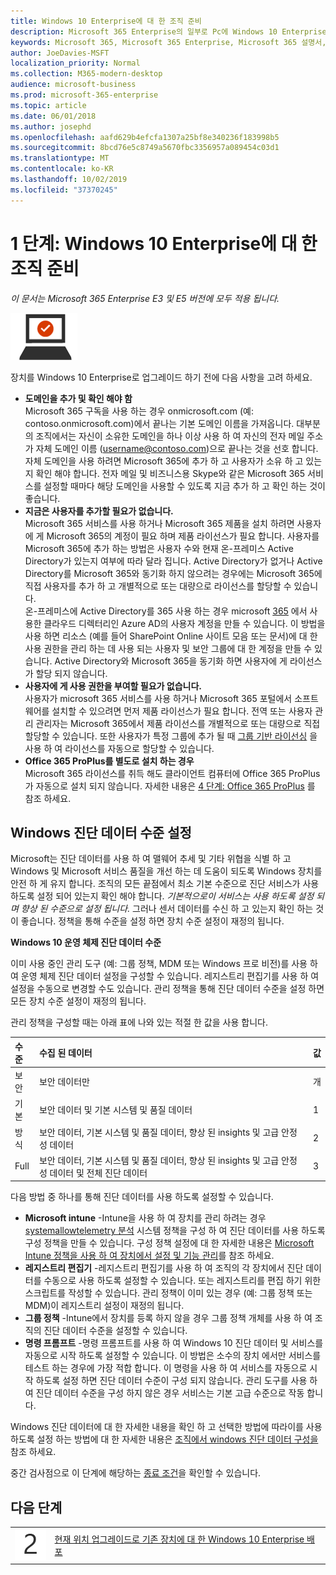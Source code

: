 ```yaml
---
title: Windows 10 Enterprise에 대 한 조직 준비
description: Microsoft 365 Enterprise의 일부로 Pc에 Windows 10 Enterprise를 배포 하는 데 필요한 단계에 대 한 간략 한 지침을 제공 합니다.
keywords: Microsoft 365, Microsoft 365 Enterprise, Microsoft 365 설명서, Windows 10 Enterprise, 배포
author: JoeDavies-MSFT
localization_priority: Normal
ms.collection: M365-modern-desktop
audience: microsoft-business
ms.prod: microsoft-365-enterprise
ms.topic: article
ms.date: 06/01/2018
ms.author: josephd
ms.openlocfilehash: aafd629b4efcfa1307a25bf8e340236f183998b5
ms.sourcegitcommit: 8bcd76e5c8749a5670fbc3356957a089454c03d1
ms.translationtype: MT
ms.contentlocale: ko-KR
ms.lasthandoff: 10/02/2019
ms.locfileid: "37370245"
---
```

# <a name="step-1-prepare-your-organization-for-windows-10-enterprise"></a>1 단계: Windows 10 Enterprise에 대 한 조직 준비

*이 문서는 Microsoft 365 Enterprise E3 및 E5 버전에 모두 적용 됩니다.*

![3단계: Windows 10 Enterprise](./media/deploy-foundation-infrastructure/win10enterprise_icon-small.png)

장치를 Windows 10 Enterprise로 업그레이드 하기 전에 다음 사항을 고려 하세요.

- **도메인을 추가 및 확인 해야 함** <br>
  Microsoft 365 구독을 사용 하는 경우 onmicrosoft.com (예: contoso.onmicrosoft.com)에서 끝나는 기본 도메인 이름을 가져옵니다. 대부분의 조직에서는 자신이 소유한 도메인을 하나 이상 사용 하 여 자신의 전자 메일 주소가 자체 도메인 이름 (username@contoso.com)으로 끝나는 것을 선호 합니다. 자체 도메인을 사용 하려면 Microsoft 365에 추가 하 고 사용자가 소유 하 고 있는지 확인 해야 합니다. 전자 메일 및 비즈니스용 Skype와 같은 Microsoft 365 서비스를 설정할 때마다 해당 도메인을 사용할 수 있도록 지금 추가 하 고 확인 하는 것이 좋습니다.
- **지금은 사용자를 추가할 필요가 없습니다.** <br>
  Microsoft 365 서비스를 사용 하거나 Microsoft 365 제품을 설치 하려면 사용자에 게 Microsoft 365의 계정이 필요 하며 제품 라이선스가 필요 합니다. 사용자를 Microsoft 365에 추가 하는 방법은 사용자 수와 현재 온-프레미스 Active Directory가 있는지 여부에 따라 달라 집니다. Active Directory가 없거나 Active Directory를 Microsoft 365와 동기화 하지 않으려는 경우에는 Microsoft 365에 직접 사용자를 추가 하 고 개별적으로 또는 대량으로 라이선스를 할당할 수 있습니다. <br>
  온-프레미스에 Active Directory를 365 사용 하는 경우 microsoft [365](identity-add-user-accounts.md#identity-sync) 에서 사용한 클라우드 디렉터리인 Azure AD의 사용자 계정을 만들 수 있습니다. 이 방법을 사용 하면 리소스 (예를 들어 SharePoint Online 사이트 모음 또는 문서)에 대 한 사용 권한을 관리 하는 데 사용 되는 사용자 및 보안 그룹에 대 한 계정을 만들 수 있습니다. Active Directory와 Microsoft 365을 동기화 하면 사용자에 게 라이선스가 할당 되지 않습니다.
- **사용자에 게 사용 권한을 부여할 필요가 없습니다.** <br>
  사용자가 microsoft 365 서비스를 사용 하거나 Microsoft 365 포털에서 소프트웨어를 설치할 수 있으려면 먼저 제품 라이선스가 필요 합니다. 전역 또는 사용자 관리 관리자는 Microsoft 365에서 제품 라이선스를 개별적으로 또는 대량으로 직접 할당할 수 있습니다. 또한 사용자가 특정 그룹에 추가 될 때 [그룹 기반 라이선싱](identity-use-group-management.md#identity-group-license) 을 사용 하 여 라이선스를 자동으로 할당할 수 있습니다. 
- **Office 365 ProPlus를 별도로 설치 하는 경우** <br>
  Microsoft 365 라이선스를 취득 해도 클라이언트 컴퓨터에 Office 365 ProPlus가 자동으로 설치 되지 않습니다. 자세한 내용은 [4 단계: Office 365 ProPlus](office365proplus-infrastructure.md) 를 참조 하세요. 

## <a name="set-windows-diagnostics-data-level"></a>Windows 진단 데이터 수준 설정

Microsoft는 진단 데이터를 사용 하 여 맬웨어 추세 및 기타 위협을 식별 하 고 Windows 및 Microsoft 서비스 품질을 개선 하는 데 도움이 되도록 Windows 장치를 안전 하 게 유지 합니다. 조직의 모든 끝점에서 최소 기본 수준으로 진단 서비스가 사용 하도록 설정 되어 있는지 확인 해야 합니다. *기본적으로이 서비스는 사용 하도록 설정 되며 향상 된 수준으로 설정 됩니다.* 그러나 센서 데이터를 수신 하 고 있는지 확인 하는 것이 좋습니다. 정책을 통해 수준을 설정 하면 장치 수준 설정이 재정의 됩니다. 

**Windows 10 운영 체제 진단 데이터 수준**

이미 사용 중인 관리 도구 (예: 그룹 정책, MDM 또는 Windows 프로 비전)를 사용 하 여 운영 체제 진단 데이터 설정을 구성할 수 있습니다. 레지스트리 편집기를 사용 하 여 설정을 수동으로 변경할 수도 있습니다. 관리 정책을 통해 진단 데이터 수준을 설정 하면 모든 장치 수준 설정이 재정의 됩니다.

관리 정책을 구성할 때는 아래 표에 나와 있는 적절 한 값을 사용 합니다.

| 수준 | 수집 된 데이터 | 값 |
|:--- |:--- |:--- |
| 보안 | 보안 데이터만 | 개 |
| 기본 | 보안 데이터 및 기본 시스템 및 품질 데이터 | 1  |
| 방식 | 보안 데이터, 기본 시스템 및 품질 데이터, 향상 된 insights 및 고급 안정성 데이터 | 2  |
| Full | 보안 데이터, 기본 시스템 및 품질 데이터, 향상 된 insights 및 고급 안정성 데이터 및 전체 진단 데이터 | 3  |

다음 방법 중 하나를 통해 진단 데이터를 사용 하도록 설정할 수 있습니다.

* **Microsoft intune** -Intune을 사용 하 여 장치를 관리 하려는 경우 <a href="https://docs.microsoft.com/windows/client-management/mdm/policy-csp-system#system-allowtelemetry" target="blank">systemallowtelemetry 분석</a> 시스템 정책을 구성 하 여 진단 데이터를 사용 하도록 구성 정책을 만들 수 있습니다. 구성 정책 설정에 대 한 자세한 내용은 [Microsoft Intune 정책을 사용 하 여 장치에서 설정 및 기능 관리](https://aka.ms/intuneconfigpolicies)를 참조 하세요.
* **레지스트리 편집기** -레지스트리 편집기를 사용 하 여 조직의 각 장치에서 진단 데이터를 수동으로 사용 하도록 설정할 수 있습니다. 또는 레지스트리를 편집 하기 위한 스크립트를 작성할 수 있습니다. 관리 정책이 이미 있는 경우 (예: 그룹 정책 또는 MDM)이 레지스트리 설정이 재정의 됩니다.
* **그룹 정책** -Intune에서 장치를 등록 하지 않을 경우 그룹 정책 개체를 사용 하 여 조직의 진단 데이터 수준을 설정할 수 있습니다.
* **명령 프롬프트** -명령 프롬프트를 사용 하 여 Windows 10 진단 데이터 및 서비스를 자동으로 시작 하도록 설정할 수 있습니다. 이 방법은 소수의 장치 에서만 서비스를 테스트 하는 경우에 가장 적합 합니다. 이 명령을 사용 하 여 서비스를 자동으로 시작 하도록 설정 하면 진단 데이터 수준이 구성 되지 않습니다. 관리 도구를 사용 하 여 진단 데이터 수준을 구성 하지 않은 경우 서비스는 기본 고급 수준으로 작동 합니다.

Windows 진단 데이터에 대 한 자세한 내용을 확인 하 고 선택한 방법에 따라이를 사용 하도록 설정 하는 방법에 대 한 자세한 내용은 [조직에서 windows 진단 데이터 구성을](https://docs.microsoft.com/windows/configuration/configure-windows-diagnostic-data-in-your-organization) 참조 하세요.

중간 검사점으로 이 단계에 해당하는 [종료 조건](windows10-exit-criteria.md#crit-windows10-step1)을 확인할 수 있습니다.

## <a name="next-step"></a>다음 단계

|||
|:-------|:-----|
|![목록 1의 텍스트](./media/stepnumbers/Step2.png)| [현재 위치 업그레이드로 기존 장치에 대 한 Windows 10 Enterprise 배포](windows10-deploy-inplaceupgrade.md) |







